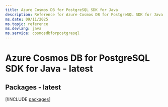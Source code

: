 ```yaml
---
title: Azure Cosmos DB for PostgreSQL SDK for Java
description: Reference for Azure Cosmos DB for PostgreSQL SDK for Java
ms.date: 09/11/2025
ms.topic: reference
ms.devlang: java
ms.service: cosmosdbforpostgresql
---
```

# Azure Cosmos DB for PostgreSQL SDK for Java - latest
## Packages - latest
[!INCLUDE [packages](cosmos-db-for-postgresql-index.md)]